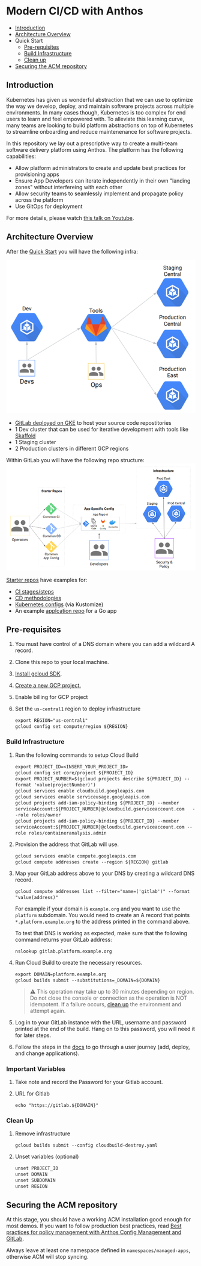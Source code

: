 # Modern CI/CD with Anthos

* [Introduction](#introduction)
* [Architecture Overview](#architecture-overview)
* Quick Start
  * [Pre-requisites](#pre-requisites)
  * [Build Infrastructure](#build-infrastructure)
  * [Clean up](#clean-up)
* [Securing the ACM repository](#securing-the-acm-repository)

## Introduction

Kubernetes has given us wonderful abstraction that we can use to optimize the way we
develop, deploy, and maintain software projects across multiple environments.
In many cases though, Kubernetes is too complex for end users to learn and feel empowered with.
To alleviate this learning curve, many teams
are looking to build platform abstractions on top of Kubernetes to streamline onboarding and
reduce maintenenance for software projects.

In this repository we lay out a prescriptive way to create a multi-team software delivery platform
using Anthos. The platform has the following capabilities:

* Allow platform administrators to create and update best practices for provisioning apps
* Ensure App Developers can iterate independently in their own "landing zones" without interfereing with each other
* Allow security teams to seamlessly implement and propagate policy across the platform
* Use GitOps for deployment

For more details, please watch [this talk on Youtube](https://www.youtube.com/watch?v=MOALiliVoeg).

## Architecture Overview

After the [Quick Start](#pre-requisites) you will have the following infra:

![Anthos Platform Infrastructure](images/anthos-platform-infra.png)

* [GitLab deployed on GKE](https://cloud.google.com/solutions/deploying-production-ready-gitlab-on-gke) to host your source code repostitories
* 1 Dev cluster that can be used for iterative development with tools like [Skaffold](skaffold.dev)
* 1 Staging cluster
* 2 Production clusters in different GCP regions

Within GitLab you will have the following repo structure:
![Anthos Platform Repos](images/anthos-platform-repos.png)

[Starter repos](starter-repos/) have examples for:

* [CI stages/steps](starter-repos/shared-ci-cd/ci/)
* [CD methodologies](starter-repos/shared-ci-cd/cd/)
* [Kubernetes configs](starter-repos/shared-kustomize-bases/) (via Kustomize)
* An example [applcation repo](starter-repos/golang-template/) for a Go app

## Pre-requisites

1. You must have control of a DNS domain where you can add a wildcard A record.

1. Clone this repo to your local machine.

1. [Install gcloud SDK](https://cloud.google.com/sdk/install).

1. [Create a new GCP project.](https://cloud.google.com/resource-manager/docs/creating-managing-projects#creating_a_project)

    <!-- TODO Find URL-->
1. Enable billing for GCP project

    <!-- TODO Link for regions -->
1. Set the `us-central1` region to deploy infrastructure

    ```shell
    export REGION="us-central1"
    gcloud config set compute/region ${REGION}
    ```

### Build Infrastructure

1. Run the following commands to setup Cloud Build

    ```shell
    export PROJECT_ID=<INSERT_YOUR_PROJECT_ID>
    gcloud config set core/project ${PROJECT_ID}
    export PROJECT_NUMBER=$(gcloud projects describe ${PROJECT_ID} --format 'value(projectNumber)')
    gcloud services enable cloudbuild.googleapis.com
    gcloud services enable serviceusage.googleapis.com
    gcloud projects add-iam-policy-binding ${PROJECT_ID} --member serviceAccount:${PROJECT_NUMBER}@cloudbuild.gserviceaccount.com   --role roles/owner
    gcloud projects add-iam-policy-binding ${PROJECT_ID} --member serviceAccount:${PROJECT_NUMBER}@cloudbuild.gserviceaccount.com --role roles/containeranalysis.admin
    ```

1. Provision the address that GitLab will use.

    ```shell
    gcloud services enable compute.googleapis.com
    gcloud compute addresses create --region ${REGION} gitlab
    ```

1. Map your GitLab address above to your DNS by creating a wildcard DNS record.

    ```shell
    gcloud compute addresses list --filter="name=('gitlab')" --format "value(address)"
    ```

    For example if your domain is `example.org` and you want to use the
    `platform` subdomain. You would need to create an A record that points
    `*.platform.example.org` to the address printed in the command above.

    To test that DNS is working as expected, make sure that the following command
    returns your GitLab address:

    ```shell
    nslookup gitlab.platform.example.org
    ```

1. Run Cloud Build to create the necessary resources.

    ```shell
    export DOMAIN=platform.example.org
    gcloud builds submit --substitutions=_DOMAIN=${DOMAIN}
    ```

    > :warning: This operation may take up to 30 minutes depending on region. Do not close the console or connection as the operation is NOT idempotent. If a failure occurs, [clean up](#clean-up) the environment and attempt again.

1. Log in to your GitLab instance with the URL, username and password printed at the end of the build. Hang on to this password, you will need it for later steps.

1. Follow the steps in the [docs](docs/index.md) to go through a user journey (add, deploy, and change applications).

### Important Variables

1. Take note and record the Password for your Gitlab account.
1. URL for Gitlab

    ```shell
    echo "https://gitlab.${DOMAIN}"
    ```

### Clean Up
<!-- TODO: Domain name deletion will be added later  -->
1. Remove infrastructure

    ```shell
    gcloud builds submit --config cloudbuild-destroy.yaml
    ```

1. Unset variables (optional)

    ```shell
    unset PROJECT_ID
    unset DOMAIN
    unset SUBDOMAIN
    unset REGION
    ```

## Securing the ACM repository

At this stage, you should have a working ACM installation good enough for most
demos. If you want to follow production best practices, read
[Best practices for policy management with Anthos Config Management and GitLab](https://cloud.google.com/solutions/best-practices-for-policy-management-with-anthos-config-management).

Always leave at least one namespace defined in `namespaces/managed-apps`, otherwise ACM will
stop syncing.
